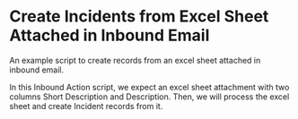 # Create Incidents from Excel Sheet Attached in Inbound Email

An example script to create records from an excel sheet attached in inbound email.

In this Inbound Action script, we expect an excel sheet attachment with two columns Short Description and Description. Then, we will process the excel sheet and create Incident records from it.